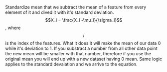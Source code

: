Standardize mean that we subtract the mean of a feature from every element of it and dived it with it's standard deviation. $$X_i = \frac{X_i -\mu_i}{\sigma_i}$$, where $$i$$ is the index of the features. What it does it will make the mean of our data 0 while it's deviation to 1. If you substract a number from all other data point the new mean will be smaller with that number, therefore if you use the original mean you will end up with a new dataset having 0 mean. Same logic applies to the standard devaiation and we arrive to the equation.

